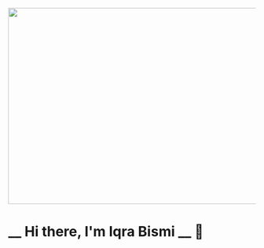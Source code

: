 <p align= "center">
<img width="1200" height="400" src="https://user-images.githubusercontent.com/108056063/209529745-933f6c13-7127-4254-91ea-46ea559f023f.png" alt="my banner">
</p>


#                                                        __ Hi there, I'm Iqra Bismi __ 👋




<!--
**iqrabismii/iqrabismii** is a ✨ _special_ ✨ repository because its `README.md` (this file) appears on your GitHub profile.

Here are some ideas to get you started:

- 🔭 I’m currently working on ...
- 🌱 I’m currently learning ...
- 👯 I’m looking to collaborate on ...
- 🤔 I’m looking for help with ...
- 💬 Ask me about ...
- 📫 How to reach me: ...
- 😄 Pronouns: ...
- ⚡ Fun fact: ...
-->
